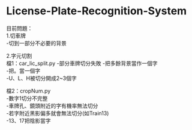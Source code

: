 # License-Plate-Recognition-System

目前問題：  
1.切車牌  
  -切到一部分不必要的背景 
  
2.字元切割  
檔1：car_lic_split.py
  -部分車牌切分失敗
  -把多餘背景當作一個字  
  -把。當一個字  
  -U、L、H被切分開成2~3個字
  
檔2：cropNum.py  
  -數字1切分不完整  
  -車牌孔、鏡頭附近的字有機率無法切分  
  -若字附近黑影偏多就會無法切分(如Train13)  
  -13、17把陰影當字  
  

  
